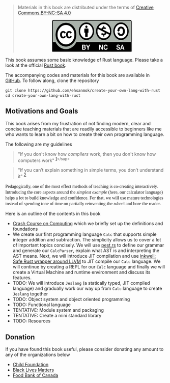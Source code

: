 > Materials in this book are distributed under the terms of [Creative Commons BY-NC-SA 4.0](../../LICENSE)
> <p align="center">
>    <a href><img alt="license" src="./img/by-nc-sa.png" width="250" height="100"> </a>
> </p>

This book assumes some basic knowledge of Rust language. Please take a look  at the official [Rust book](https://doc.rust-lang.org/book/).

The accompanying codes and materials for this book are available in [GitHub](https://github.com/ehsanmok/create-your-own-lang-with-rust). To follow along, clone the repository

```text
git clone https://github.com/ehsanmok/create-your-own-lang-with-rust
cd create-your-own-lang-with-rust
```

## Motivations and Goals

This book arises from my frustration of not finding modern, clear and concise teaching materials that are readily accessible to beginners like me who wants to learn a bit on how to create their own programming language.

The following are my guidelines

> "If you don't know how *compilers* work, then you don't know how computers work" <sup>[1]((http://steve-yegge.blogspot.com/2007/06/rich-programmer-food.html?))</sup>


> "If you can’t explain something in simple terms, you don’t understand it" <sup>[2](https://skeptics.stackexchange.com/questions/8742/did-einstein-say-if-you-cant-explain-it-simply-you-dont-understand-it-well-en)</sup>

<span style="font-family:Trebuchet MS"> Pedagogically, one of the most effect methods of teaching is co-creating interactively. Introducing the core aspects around the *simplest example* (here, our calculator language) helps a lot to build knowledge and confidence. For that, we will use mature technologies instead of spending tone of time on partially reinventing-the-wheel and bore the reader.</span>

Here is an outline of the contents in this book

* [Crash Course on Computing](./crash_course.md) which we briefly set up the definitions and foundations
* We create our first programming language `Calc` that supports simple integer addition and subtraction. The simplicity allows us to cover a lot of important topics concisely. We will use [pest.rs](https://pest.rs) to define our grammar and generate our `CalcParser`, explain what AST is and interpreting the AST means. Next, we will introduce JIT compilation and use [inkwell: Safe Rust wrapper around LLVM](https://github.com/TheDan64/inkwell) to JIT compile our `Calc` language. We will continue by creating a REPL for our `Calc` language and finally we will create a Virtual Machine and runtime environment and discuss its features.
* TODO: We will introduce `Jeslang` (a statically typed, JIT compiled language) and gradually work our way up from `Calc` language to create `Jeslang` together
* TODO: Object system and object oriented programming
* TODO: Functional language
* TENTATIVE: Module system and packaging
* TENTATIVE: Create a mini standard library
* TODO: Resources

## Donation

If you have found this book useful, please consider donating any amount to any of the organizations below

* [Child Foundation](https://www.childfoundation.org/page/donate)
* [Black Lives Matters](https://blacklivesmatter.com/)
* [Food Bank of Canada](https://www.foodbankscanada.ca/)
